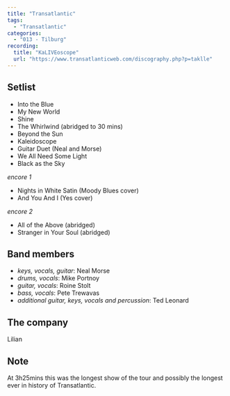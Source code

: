 ```yaml
---
title: "Transatlantic"
tags:
  - "Transatlantic"
categories:
  - "013 - Tilburg"
recording:
  title: "KaLIVEoscope"
  url: "https://www.transatlanticweb.com/discography.php?p=taklle"
---
```

Setlist
-------
* Into the Blue
* My New World
* Shine
* The Whirlwind (abridged to 30 mins)
* Beyond the Sun
* Kaleidoscope
* Guitar Duet (Neal and Morse)
* We All Need Some Light
* Black as the Sky

_encore 1_

* Nights in White Satin (Moody Blues cover)
* And You And I (Yes cover)

_encore 2_

* All of the Above (abridged)
* Stranger in Your Soul (abridged)

Band members
------------
* _keys, vocals, guitar_: Neal Morse
* _drums, vocals_: Mike Portnoy
* _guitar, vocals_: Roine Stolt
* _bass, vocals_: Pete Trewavas
* _additional guitar, keys, vocals and percussion_: Ted Leonard

The company
-----------
Lilian

Note
----
At 3h25mins this was the longest show of the tour and possibly the longest ever in history of Transatlantic.
